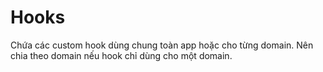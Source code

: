 # Hooks

Chứa các custom hook dùng chung toàn app hoặc cho từng domain.
Nên chia theo domain nếu hook chỉ dùng cho một domain.
